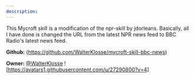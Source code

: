 ```yaml
---
description: 
---
```

This Mycroft skill is a modification of the npr-skill by jdorleans. Basically, all I have done is changed the URL from the latest NPR news feed to BBC Radio's latest news feed.

**Github:** (https://github.com/WalterKlosse/mycroft-skill-bbc-news)

**Owner:** [@WalterKlosse](https://github.com/WalterKlosse) ![https://avatars1.githubusercontent.com/u/27290800?v=4]

